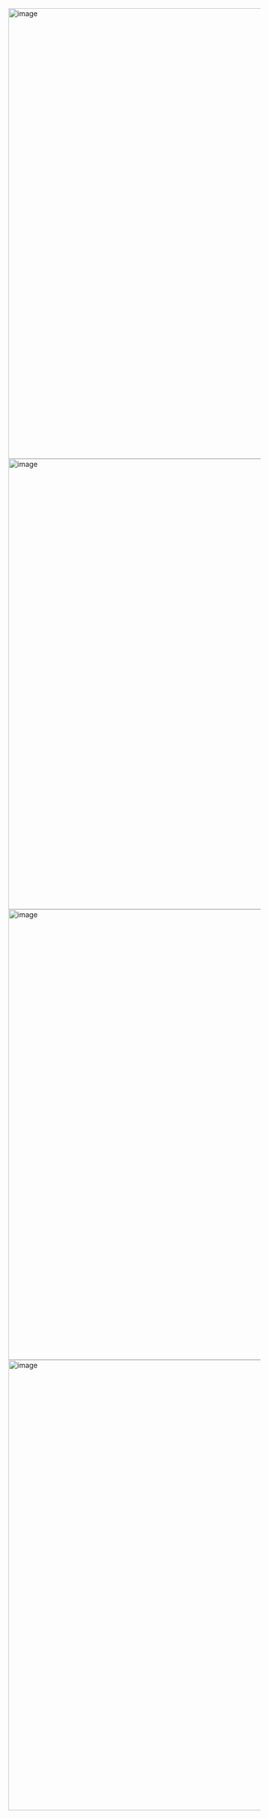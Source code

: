 <img width="1440" height="900" alt="image" src="https://github.com/user-attachments/assets/3e6425b1-60e5-4a25-9064-66f8eb3bf41f" />
<img width="1440" height="900" alt="image" src="https://github.com/user-attachments/assets/60677844-179c-4cc4-9c15-342b754edb8b" />
<img width="1440" height="900" alt="image" src="https://github.com/user-attachments/assets/9d426546-5fe2-4dbe-ac24-3862a1afe92f" />
<img width="1440" height="900" alt="image" src="https://github.com/user-attachments/assets/d2ff07c4-192e-4c77-816a-44820e85559e" />
